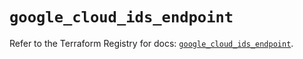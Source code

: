 # `google_cloud_ids_endpoint`

Refer to the Terraform Registry for docs: [`google_cloud_ids_endpoint`](https://registry.terraform.io/providers/hashicorp/google/5.27.0/docs/resources/cloud_ids_endpoint).

